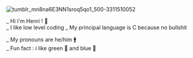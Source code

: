  ![tumblr_mn8na6E3NN1sroq5qo1_500-3311510052](https://github.com/user-attachments/assets/055eaf53-6543-45d2-95c6-39e98d3a6dce)

_ Hi i'm Henri ! 🌠  
_ I like low level coding
_ My principal language is C because no bullshit

_ My pronouns are he/him 🚹  
_ Fun fact : i like green 💚 and blue 💙 
